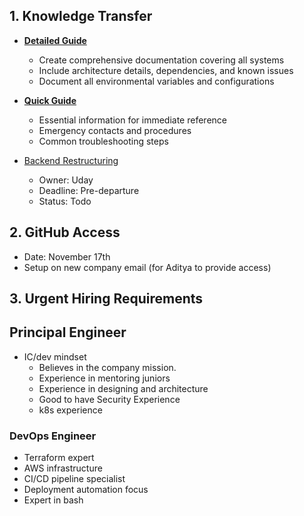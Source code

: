 ## 1. Knowledge Transfer
- [**Detailed Guide**](KT/kt-checklist.md)
  - Create comprehensive documentation covering all systems
  - Include architecture details, dependencies, and known issues
  - Document all environmental variables and configurations

- [**Quick Guide**](KT/kt-checklist-quick.md)
  - Essential information for immediate reference
  - Emergency contacts and procedures
  - Common troubleshooting steps

- [Backend Restructuring](KT/code-refactor-plan.md)
    - Owner: Uday
    - Deadline: Pre-departure
    - Status: Todo

## 2. GitHub Access
- Date: November 17th
- Setup on new company email (for Aditya to provide access)

## 3. Urgent Hiring Requirements

## Principal Engineer
- IC/dev mindset
  - Believes in the company mission.
  - Experience in mentoring juniors
  - Experience in designing and architecture
  - Good to have Security Experience
  - k8s experience

### DevOps Engineer
- Terraform expert
- AWS infrastructure
- CI/CD pipeline specialist
- Deployment automation focus
- Expert in bash
